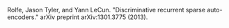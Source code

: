 Rolfe, Jason Tyler, and Yann LeCun. "Discriminative recurrent sparse auto-encoders." arXiv preprint arXiv:1301.3775 (2013).
